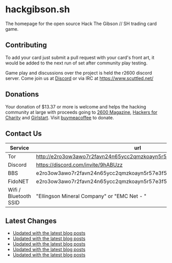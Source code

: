 # hackgibson.sh
The homepage for the open source Hack The Gibson // SH trading card game.


## Contributing

To add your card just submit a pull request with your card's front art, it would be added to the next run of set after community play testing.

Game play and discussions over the project is held the r2600 discord server. Come join us at [Discord](https://discord.com/invite/9hABUzz) or via IRC at https://www.scuttled.net/


## Donations

Your donation of $13.37 or more is welcome and helps the hacking community at large with proceeds going to [2600 Magazine](https://2600.com/), [Hackers for Charity](https://hackersforcharity.org) and [Girlstart](https://girlstart.org).  Visit [buymeacoffee](https://www.buymeacoffee.com/hackgibson.sh) to donate.


## Contact Us

Service | url
-|-
Tor | http://e2ro3ow3awo7r2favn24n65ycc2qmzkoayn5r57e3f56nvjwdcgg32ad.onion
Discord | https://discord.com/invite/9hABUzz
BBS | e2ro3ow3awo7r2favn24n65ycc2qmzkoayn5r57e3f56nvjwdcgg32ad.onion:23
FidoNET | e2ro3ow3awo7r2favn24n65ycc2qmzkoayn5r57e3f56nvjwdcgg32ad.onion:24554
Wifi / Bluetooth SSID | "Ellingson Mineral Company" or "EMC Net - <fidonet address>"

## Latest Changes
<!-- BLOG-POST-LIST:START -->
- [Updated with the latest blog posts](https://github.com/DFW2600/hackgibson.sh/commit/1ad3a0e313f37352b78a7c3cd8c0e3fe9ddc4b03)
- [Updated with the latest blog posts](https://github.com/DFW2600/hackgibson.sh/commit/847241842f211b6d8c6216d2bed607768e47e49a)
- [Updated with the latest blog posts](https://github.com/DFW2600/hackgibson.sh/commit/b0135169d00c5c26e7e1dc215dc2397fe829bd22)
- [Updated with the latest blog posts](https://github.com/DFW2600/hackgibson.sh/commit/3dc86daf40ba42275c8bcdc859f003bdabe18c84)
- [Updated with the latest blog posts](https://github.com/DFW2600/hackgibson.sh/commit/fa2831f913c4f0d3128a2d3f4b37e3b1fc44ed0b)
<!-- BLOG-POST-LIST:END -->
